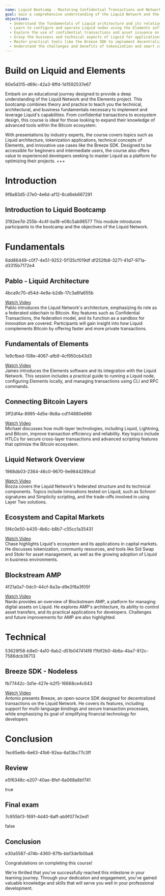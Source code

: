 ```yaml
---
name: Liquid Bootcamp - Mastering Confidential Transactions and Network Operations
goal: Gain a comprehensive understanding of the Liquid Network and the Elements project, and learn how to implement advanced solutions in confidential transactions, tokenization, and decentralized network architecture.
objectives:
  - Understand the fundamentals of Liquid architecture and its relationship with Bitcoin.
  - Learn to configure and operate Liquid nodes using the Elements software.
  - Explore the use of confidential transactions and asset issuance on the Liquid Network.
  - Grasp the business and technical aspects of Liquid for applications in capital markets.
  - Master practical tools like the Breeze SDK to implement decentralized solutions.
  - Understand the challenges and benefits of tokenization and smart contracts within the Liquid ecosystem.
---
```


# Build on Liquid and Elements

<partId>60e5d315-d69c-42a3-8ffd-1d1592537e67</partId>

Embark on an educational journey designed to provide a deep understanding of the Liquid Network and the Elements project. This bootcamp combines theory and practice to teach you the technical, architectural, and business fundamentals necessary to implement and leverage Liquid's capabilities. From confidential transactions to ecosystem design, this course is ideal for those looking to expand their knowledge of advanced tools within the Bitcoin ecosystem.

With presentations by industry experts, the course covers topics such as Liquid architecture, tokenization applications, technical concepts of Elements, and innovative use cases like the Breeze SDK. Designed to be accessible for beginners and intermediate users, the course also offers value to experienced developers seeking to master Liquid as a platform for optimizing their projects.
+++

# Introduction

<partId>9f8a83d5-27e0-4e6d-af12-6cd6eb667291</partId>

## Introduction to Liquid Bootcamp

<chapterId>3192ee7d-255b-4c4f-ba18-e08c5ab98577</chapterId>
This module introduces participants to the bootcamp and the objectives of the Liquid Network.

# Fundamentals

<partId>6dd86449-c0f7-4e51-9252-5f135cf019df</partId>
<chapterId>df252fb8-3271-41d7-971a-d3315b7172e4</chapterId>

## Pablo - Liquid Architecture

<chapterId>4bca9c70-d54d-4e9a-b2db-17c3a6fa655b</chapterId>

[Watch Video](https://youtu.be/QCyWXVWkcAM)  
Pablo introduces the Liquid Network's architecture, emphasizing its role as a federated sidechain to Bitcoin. Key features such as Confidential Transactions, the federation model, and its function as a sandbox for innovation are covered. Participants will gain insight into how Liquid complements Bitcoin by offering faster and more private transactions.

## Fundamentals of Elements

<chapterId>1e9cfbed-108e-4067-afb9-4cf950cb43d3</chapterId>

[Watch Video](https://youtu.be/9Yu0dPAJSek)  
James introduces the Elements software and its integration with the Liquid Network. This session includes a practical guide to running a Liquid node, configuring Elements locally, and managing transactions using CLI and RPC commands.

## Connecting Bitcoin Layers

<chapterId>3ff2df4a-8995-4d5e-9b8a-cd114880e666</chapterId>

[Watch Video](https://youtu.be/zFvv0bn4ZWY)  
Michael discusses how multi-layer technologies, including Liquid, Lightning, and Bitcoin, improve transaction efficiency and reliability. Key topics include HTLCs for secure cross-layer transactions and advanced scripting features that optimize the Bitcoin ecosystem.

## Liquid Network Overview

<chapterId>1968db03-2364-46c0-9670-9e9844289ca1</chapterId>

[Watch Video](https://youtu.be/6wNeHQBlhA4)  
Bozza covers the Liquid Network's federated structure and its technical components. Topics include innovations tested on Liquid, such as Schnorr signatures and Simplicity scripting, and the trade-offs involved in using Layer Two solutions.

## Ecosystem and Capital Markets

<chapterId>5f4c0e50-b435-4b6c-b8b7-c55cc1a35431</chapterId>

[Watch Video](https://youtu.be/IAdOxZyx7-Y)  
Chase highlights Liquid's ecosystem and its applications in capital markets. He discusses tokenization, community resources, and tools like Sid Swap and Stokr for asset management, as well as the growing adoption of Liquid in business environments.

## Blockstream AMP

<chapterId>4f21a0a7-0dc0-44cf-8a3a-d9e2f8a3f05f</chapterId>

[Watch Video](https://youtu.be/AnMiD9amSUg)  
Nardo provides an overview of Blockstream AMP, a platform for managing digital assets on Liquid. He explores AMP's architecture, its ability to control asset transfers, and its practical applications for developers. Challenges and future improvements for AMP are also highlighted.

# Technical

<partId>53629f58-b9e0-4a10-8ab2-d51b047414f8</partId>
<chapterId>f1fdf2b0-4b6a-4ba7-812c-7586dcb36713</chapterId>

## Breeze SDK - Nodeless

<chapterId>fb77442c-3d1e-427e-b2f5-16668ce4c643</chapterId>

[Watch Video](https://youtu.be/ucc3a-udbgo)  
Antonio presents Breeze, an open-source SDK designed for decentralized transactions on the Liquid Network. He covers its features, including support for multi-language bindings and secure transaction processes, while emphasizing its goal of simplifying financial technology for developers

# Conclusion

<partId>7ec65e6b-6e63-41b6-92ea-6a13bc77c3ff</partId>

## Review

<chapterId>e5f6348c-e207-40ae-8fef-6a068a6bf741</chapterId>

<isCourseReview>true</isCourseReview>

## Final exam

<chapterId>7c955bf3-1691-4d40-8aff-ab9f077e2ed1</chapterId>

<isCourseExam>false</isCourseExam>

## Conclusion

<chapterId>e30a5587-d74b-4360-87fb-bbf3de1b0ba8</chapterId>

Congratulations on completing this course!

We're thrilled that you've successfully reached this milestone in your learning journey. Through your dedication and engagement, you've gained valuable knowledge and skills that will serve you well in your professional development.
